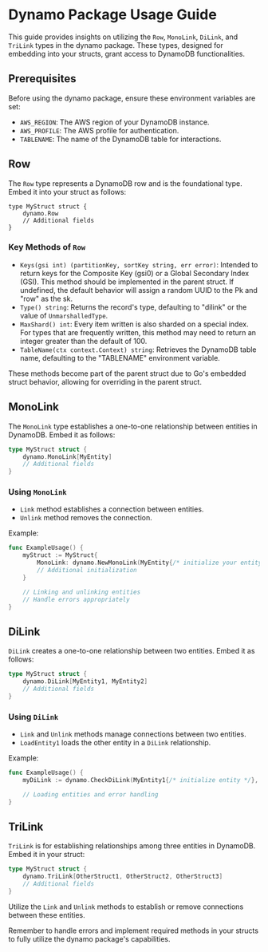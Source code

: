 # Dynamo Package Usage Guide

This guide provides insights on utilizing the `Row`, `MonoLink`, `DiLink`, and `TriLink` types in the dynamo package. These types, designed for embedding into your structs, grant access to DynamoDB functionalities.

## Prerequisites

Before using the dynamo package, ensure these environment variables are set:

- `AWS_REGION`: The AWS region of your DynamoDB instance.
- `AWS_PROFILE`: The AWS profile for authentication.
- `TABLENAME`: The name of the DynamoDB table for interactions.

## Row

The `Row` type represents a DynamoDB row and is the foundational type. Embed it into your struct as follows:

```gp
type MyStruct struct {
    dynamo.Row
    // Additional fields
}
```

### Key Methods of `Row`

- `Keys(gsi int) (partitionKey, sortKey string, err error)`: Intended to return keys for the Composite Key (gsi0) or a Global Secondary Index (GSI). This method should be implemented in the parent struct. If undefined, the default behavior will assign a random UUID to the Pk and "row" as the sk.
- `Type() string`: Returns the record's type, defaulting to "dilink" or the value of `UnmarshalledType`.
- `MaxShard() int`: Every item written is also sharded on a special index. For types that are frequently written, this method may need to return an integer greater than the default of 100.
- `TableName(ctx context.Context) string`: Retrieves the DynamoDB table name, defaulting to the "TABLENAME" environment variable.
  

These methods become part of the parent struct due to Go's embedded struct behavior, allowing for overriding in the parent struct.

## MonoLink

The `MonoLink` type establishes a one-to-one relationship between entities in DynamoDB. Embed it as follows:

```go
type MyStruct struct {
    dynamo.MonoLink[MyEntity]
    // Additional fields
}
```

### Using `MonoLink`

- `Link` method establishes a connection between entities.
- `Unlink` method removes the connection.

Example:

```go
func ExampleUsage() {
    myStruct := MyStruct{
        MonoLink: dynamo.NewMonoLink(MyEntity{/* initialize your entity here */}),
        // Additional initialization
    }

    // Linking and unlinking entities
    // Handle errors appropriately
}
```

## DiLink

`DiLink` creates a one-to-one relationship between two entities. Embed it as follows:

```go
type MyStruct struct {
    dynamo.DiLink[MyEntity1, MyEntity2]
    // Additional fields
}
```

### Using `DiLink`

- `Link` and `Unlink` methods manage connections between two entities.
- `LoadEntity1` loads the other entity in a `DiLink` relationship.

Example:

```go
func ExampleUsage() {
    myDiLink := dynamo.CheckDiLink(MyEntity1{/* initialize entity */}, nil)

    // Loading entities and error handling
}
```

## TriLink

`TriLink` is for establishing relationships among three entities in DynamoDB. Embed it in your struct:

```go
type MyStruct struct {
    dynamo.TriLink[OtherStruct1, OtherStruct2, OtherStruct3]
    // Additional fields
}
```

Utilize the `Link` and `Unlink` methods to establish or remove connections between these entities. 

Remember to handle errors and implement required methods in your structs to fully utilize the dynamo package's capabilities.
